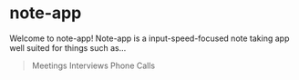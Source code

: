 # note-app

Welcome to note-app!
Note-app is a input-speed-focused note taking app well suited for things such as...
> Meetings
> Interviews 
> Phone Calls
